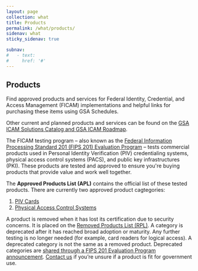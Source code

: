 ```yaml
---
layout: page
collection: what
title: Products
permalink: /what/products/
sidenav: what
sticky_sidenav: true

subnav:
#   - text: 
#     href: '#'
---
```


<!-- from https://www.idmanagement.gov/buy/ -->
## Products

Find approved products and services for Federal Identity, Credential, and Access Management (FICAM) implementations and helpful links for purchasing these items using GSA Schedules.

Other current and planned products and services can be found on the [GSA ICAM Solutions Catalog and GSA ICAM Roadmap]({{site.baseurl}}/buy/icamsolutions/).


The FICAM testing program – also known as the [Federal Information Processing Standard 201 (FIPS 201) Evaluation Program]({{site.baseurl}}/fips201/) – tests commercial products used in Personal Identity Verification (PIV) credentialing systems, physical access control systems (PACS), and public key infrastructures (PKI). These products are tested and approved to ensure you're buying products that provide value and work well together.

The **Approved Products List (APL)** contains the official list of these tested products. There are currently two approved product cagtegories:

1. [PIV Cards]({{site.baseurl}}/approved-products-list-piv/)
2. [Physical Access Control Systems]({{site.baseurl}}/approved-products-list-pacs-products/)

A product is removed when it has lost its certification due to security concerns. It is placed on the [Removed Products List (RPL)]({{site.baseurl}}/buy/removed-products-list/). A category is deprecated after it has reached broad adoption or maturity. Any further testing is no longer needed (for example, card readers for logical access). A deprecated category is not the same as a removed product. Deprecated categories are [shared through a FIPS 201 Evaluation Program announcement]({{site.baseurl}}/sell/fipsannouncements). [Contact us]({{site.baseurl}}/contact-us/) if you’re unsure if a product is fit for government use.